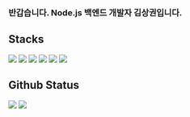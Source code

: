 ### 반갑습니다. Node.js 백엔드 개발자 김상권입니다.

## Stacks
<img src="https://img.shields.io/badge/Typescript-3178C6?style=flat-square&logo=TypeScript&logoColor=white"/> <img src="https://img.shields.io/badge/Javascript-F7DF1E?style=flat-square&logo=Javascript&logoColor=white"/> <img src="https://img.shields.io/badge/Node.JS-339933?style=flat-square&logo=Node.JS&logoColor=white"/> <img src="https://img.shields.io/badge/Express-000000?style=flat-square&logo=Express&logoColor=white"/> <img src="https://img.shields.io/badge/NestJS-E0234E?style=flat-square&logo=NestJS&logoColor=white"/> <img src="https://img.shields.io/badge/Mysql-4479A1?style=flat-square&logo=Mysql&logoColor=white"/> 


## Github Status 
<img src="https://github-readme-stats.vercel.app/api/top-langs/?username=sangkwonkim&exclude_repo=dkssud8150.github.io&layout=compact&theme=tokyonight&width=50&height=100" /> <img src="https://github-readme-stats.vercel.app/api?username=sangkwonkim&theme=tokyonight&show_icons=true&width=50&height=100" />

